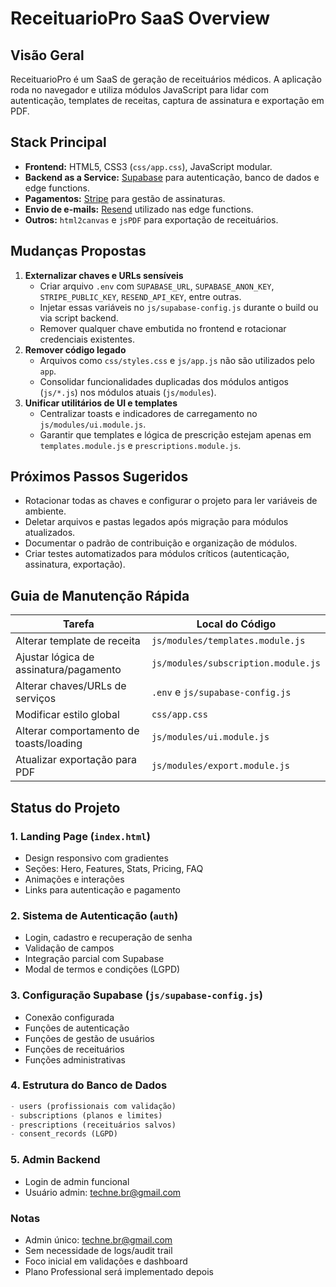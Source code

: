 # ReceituarioPro SaaS Overview

## Visão Geral
ReceituarioPro é um SaaS de geração de receituários médicos. A aplicação roda no navegador e utiliza módulos JavaScript para lidar com autenticação, templates de receitas, captura de assinatura e exportação em PDF.

## Stack Principal
- **Frontend:** HTML5, CSS3 (`css/app.css`), JavaScript modular.
- **Backend as a Service:** [Supabase](https://supabase.com) para autenticação, banco de dados e edge functions.
- **Pagamentos:** [Stripe](https://stripe.com) para gestão de assinaturas.
- **Envio de e-mails:** [Resend](https://resend.com) utilizado nas edge functions.
- **Outros:** `html2canvas` e `jsPDF` para exportação de receituários.

## Mudanças Propostas
1. **Externalizar chaves e URLs sensíveis**
   - Criar arquivo `.env` com `SUPABASE_URL`, `SUPABASE_ANON_KEY`, `STRIPE_PUBLIC_KEY`, `RESEND_API_KEY`, entre outras.
   - Injetar essas variáveis no `js/supabase-config.js` durante o build ou via script backend.
   - Remover qualquer chave embutida no frontend e rotacionar credenciais existentes.
2. **Remover código legado**
   - Arquivos como `css/styles.css` e `js/app.js` não são utilizados pelo `app`.
   - Consolidar funcionalidades duplicadas dos módulos antigos (`js/*.js`) nos módulos atuais (`js/modules`).
3. **Unificar utilitários de UI e templates**
   - Centralizar toasts e indicadores de carregamento no `js/modules/ui.module.js`.
   - Garantir que templates e lógica de prescrição estejam apenas em `templates.module.js` e `prescriptions.module.js`.

## Próximos Passos Sugeridos
- Rotacionar todas as chaves e configurar o projeto para ler variáveis de ambiente.
- Deletar arquivos e pastas legados após migração para módulos atualizados.
- Documentar o padrão de contribuição e organização de módulos.
- Criar testes automatizados para módulos críticos (autenticação, assinatura, exportação).

## Guia de Manutenção Rápida
| Tarefa | Local do Código |
|-------|----------------|
| Alterar template de receita | `js/modules/templates.module.js` |
| Ajustar lógica de assinatura/pagamento | `js/modules/subscription.module.js` |
| Alterar chaves/URLs de serviços | `.env` e `js/supabase-config.js` |
| Modificar estilo global | `css/app.css` |
| Alterar comportamento de toasts/loading | `js/modules/ui.module.js` |
| Atualizar exportação para PDF | `js/modules/export.module.js` |


## Status do Projeto

### 1. Landing Page (`index.html`)
- Design responsivo com gradientes
- Seções: Hero, Features, Stats, Pricing, FAQ
- Animações e interações
- Links para autenticação e pagamento

### 2. Sistema de Autenticação (`auth`)
- Login, cadastro e recuperação de senha
- Validação de campos
- Integração parcial com Supabase
- Modal de termos e condições (LGPD)

### 3. Configuração Supabase (`js/supabase-config.js`)
- Conexão configurada
- Funções de autenticação
- Funções de gestão de usuários
- Funções de receituários
- Funções administrativas

### 4. Estrutura do Banco de Dados

```sql
- users (profissionais com validação)
- subscriptions (planos e limites)
- prescriptions (receituários salvos)
- consent_records (LGPD)
```

### 5. Admin Backend
- Login de admin funcional
- Usuário admin: techne.br@gmail.com

### Notas
- Admin único: techne.br@gmail.com
- Sem necessidade de logs/audit trail
- Foco inicial em validações e dashboard
- Plano Professional será implementado depois

